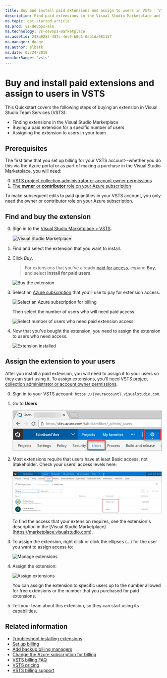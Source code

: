```yaml
---
title: Buy and install paid extensions and assign to users in VSTS | VSTS 
description: Find paid extensions in the Visual Studio Marketplace and learn how to buy, install, and assign them.
ms.topic: get-started-article
ms.prod: vs-devops-alm
ms.technology: vs-devops-marketplace
ms.assetid: 248a9282-487c-4ec9-b0d1-0eb1da981157
ms.manager: douge
ms.author: elbatk
ms.date: 03/24/2018
monikerRange: 'vsts'
---
```


# Buy and install paid extensions and assign to users in VSTS

This Quickstart covers the following steps of buying an extension in Visual Studio Team Services (VSTS):
* Finding extensions in the Visual Studio Marketplace
* Buying a paid extension for a specific number of users
* Assigning the extension to users in your team

## Prerequisites

The first time that you set up billing for your VSTS account--whether you do this via the Azure portal or as part of making a purchase in the Visual Studio Marketplace, you will need:

0. [VSTS project collection administrator or account owner permissions](../accounts/faq-add-delete-users.md#find-owner)
0. [The **owner** or **contributor** role on your Azure subscription](../billing/add-backup-billing-managers.md)

To make subsequent edits to paid quantities in your VSTS account, you only need the owner or contributor role on your Azure subscription.


## Find and buy the extension

0.  Sign in to the [Visual Studio Marketplace > VSTS](https://marketplace.visualstudio.com/vsts).
	
	<img alt="Visual Studio Marketplace" src="_img/get-vsts-extensions/marketplace.png" style="border: 1px solid #CCCCCC" />

0.	Find and select the extension that you want to install. 

0.	Click *Buy*.
	
	> For extensions that you've already [paid for access](./faq-extensions.md#paid-access), expand **Buy**, and select **Install for paid users**. 

	![Buy the extension](_img/get-vsts-extensions/test-manager-extension.png)

0.	Select an [Azure subscription](https://azure.microsoft.com/en-us/pricing/purchase-options/) that you'll use to pay for extension access.
	
	![Select an Azure subscription for billing](_img/get-vsts-extensions/select-azure-sub.png)

	Then select the number of users who will need paid access.

	![Select number of users who need paid extension access](_img/get-vsts-extensions/select-paid-users.png)

0.	Now that you've bought the extension, you need to assign the extension to users who need access.

	![Extension installed](_img/get-vsts-extensions/go-to-account.png)

## Assign the extension to your users

After you install a paid extension, you will need to assign it to your users so they can start using it. 
To assign extensions, you'll need VSTS [project collection administrator or account owner permissions](./faq-extensions.md#find-owner).

0.	Sign in to your VSTS account: ```https://{youraccount}.visualstudio.com```.

0.	Go to **Users**.

	<img alt="Go to Users" src="../_shared/_img/users-hub-updated-ui.png" style="border: 1px solid #CCCCCC" />

0.	Most extensions require that users have at least Basic access, not Stakeholder. Check your users' access levels here:

	<img alt="Check that users have required access" src="_img/assign-extensions/check-user-access.png" style="border: 1px solid #CCCCCC" />

	To find the access that your extension requires, see the extension's description in the [Visual Studio Marketplace}(https://marketplace.visualstudio.com).

0.	To assign the extension, right click or click the ellipses (...) for the user you want to assign access to:

	![Manage extensions](_img/assign-extensions/manage-extensions.png)

0.	Assign the extension:

    ![Assign extensions](_img/assign-extensions/assign-extension.png)

	You can assign the extension to specific users up to the number allowed for free extensions or the number that you purchased for paid extensions.

0.	Tell your team about this extension, so they can start using its capabilities.

## Related information

- [Troubleshoot installing extensions](faq-extensions.md)
- [Set up billing](../billing/set-up-billing-for-your-account-vs.md)
- [Add backup billing managers](../billing/add-backup-billing-managers.md)
- [Change the Azure subscription for billing](../billing/change-azure-subscription.md)
- [VSTS billing FAQ](../billing/vsts-billing-faq.md)
- [VSTS pricing](https://azure.microsoft.com/pricing/details/visual-studio-team-services/)
- [VSTS billing support](https://www.visualstudio.com/team-services/support/)
